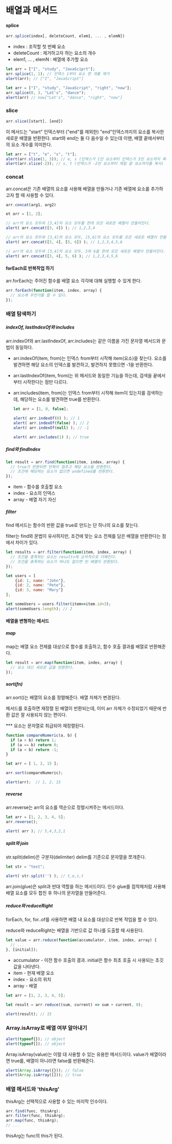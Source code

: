 # 배열과 메서드

#### splice

```javascript
arr.splice(index[, deleteCount, elem1, ... , elemN])
```

- index : 조작할 첫 번째 요소
- deleteCount : 제거하고자 하는 요소의 개수
- elem1, ... , elemN : 배열에 추가할 요소

```javascript
let arr = ["I", "study", "JavaSciprt"];
arr.splice(1, 1); // 인덱스 1부터 요소 한 개를 제거
alert(arr); // ["I", "JavaScript"]
```

```javascript
let arr = ["I", "study", "JavaScript", "right", "now"];
arr.splice(0, 3, "Let's", "dance");
alert(arr) // now["Let's", "dance", "right", "now"]
```

### slice

```javascript
arr.slice([start], [end])
```

이 메서드는 "start" 인덱스부터 ("end"를 제외한) "end"인덱스까지의 요소를 복사한 새로운 배열을 반환한다. start와 end는 둘 다 음수일 수 있는데 이땐, 배열 끝에서부터의 요소 개수를 의미한다.

```javascript
let arr = ["t", "e", "s", "t"];
alert(arr.slice(1, 3)); // e, s (인덱스가 1인 요소부터 인덱스가 3인 요소까지 복사)
alert(arr.slice(-2)); // s, t (인덱스가 -2인 요소부터 제일 끝 요소까지를 복사)
```

### concat

arr.concat은 기존 배열의 요소를 사용해 배열을 만들거나 기존 배열에 요소를 추가하고자 할 때 사용할 수 있다.

```javascript
arr.concat(arg1, arg2)
```

```javascript
et arr = [1, 2];

// arr의 요소 모두와 [3,4]의 요소 모두를 한데 모은 새로운 배열이 만들어진다.
alert( arr.concat([3, 4]) ); // 1,2,3,4

// arr의 요소 모두와 [3,4]의 요소 모두, [5,6]의 요소 모두를 모은 새로운 배열이 만들어진다.
alert( arr.concat([3, 4], [5, 6]) ); // 1,2,3,4,5,6

// arr의 요소 모두와 [3,4]의 요소 모두, 5와 6을 한데 모은 새로운 배열이 만들어진다.
alert( arr.concat([3, 4], 5, 6) ); // 1,2,3,4,5,6
```

#### forEach로 반복작업 하기

arr.forEach는 주어진 함수를 배열 요소 각각에 대해 실행할 수 있게 한다.

```javascript
arr.forEach(function(item, index, array) {
  // 요소에 무언가를 할 수 있다.
});
```

### 배열 탐색하기

##### indexOf, lastIndexOf와 includes

arr.indexOf와 arr.lastIndexOf, arr.includes는 같은 이름을 가진 문자열 메서드와 문법이 동일하다.

- arr.indexOf(item, from)는 인덱스 from부터 시작해 item(요소)을 찾는다. 요소를 발견하면 해당 요소의 인덱스를 발견하고, 발견하지 못했으면 -1을 반환한다.

- arr.lastIndexOf(item, from)는 위 메서드와 동일한 기능을 하는데, 검색을 끝에서부터 시작한다는 점만 다르다.

- arr.includes(item, from)는 인덱스 from부터 시작해 item이 있는지를 검색하는데, 해당하는 요소를 발견하면 true를 반환한다.

  ```javascript
  let arr = [1, 0, false];
  
  alert( arr.indexOf(0) ); // 1
  alert( arr.indexOf(false) ); // 2
  alert( arr.indexOf(null) ); // -1
  
  alert( arr.includes(1) ); // true
  ```

##### find와 findIndex

```javascript
let result = arr.find(function(item, index, array) {
  // true가 반환되면 반복이 멈추고 해당 요소를 반환한다.
  // 조건에 해당하는 요소가 없으면 undefined를 반환한다.
});
```

- item - 함수를 호출할 요소
- index - 요소의 인덱스
- array - 배열 자기 자신

##### filter

find 메서드는 함수의 반환 값을 true로 만드는 단 하나의 요소를 찾는다.

filter는 find와 문법이 유사하지만, 조건에 맞는 요소 전체를 담은 배열을 반환한다는 점에서 차이가 있다.

```javascript
let results = arr.filter(function(item, index, array) {
  // 조건을 충족하는 요소는 results에 순차적으로 더해진다.
  // 조건을 충족하는 요소가 하나도 없으면 빈 배열이 반환된다.
});
```

```javascript
let users = [
    {id: 1, name: "John"},
    {id: 2, name: "Pete"},
    {id: 3, name: "Mary"}
];

let someUsers = users.filter(item=>item.id<3);
alert(someUsers.length); // 2
```

#### 배열을 변형하는 메서드

##### map

map는 배열 요소 전체를 대상으로 함수를 호출하고, 함수 호출 결과를 배열로 반환해준다.

```javascript
let result = arr.map(function(item, index, array) {
  // 요소 대신 새로운 값을 반환한다.
});
```

##### sort(fn)

arr.sort()는 배열의 요소를 정렬해준다. 배열 자체가 변경된다.

메서드를 호출하면 재정렬 된 배열이 반환되는데, 이미 arr 자체가 수정되었기 때문에 반환 값은 잘 사용되지 않는 편이다.

*** 요소는 문자열로 취급되어 재정렬된다.

```javascript
function compareNumeric(a, b) {
  if (a > b) return 1;
  if (a == b) return 0;
  if (a < b) return -1;
}

let arr = [ 1, 2, 15 ];

arr.sort(compareNumeric);

alert(arr);  // 1, 2, 15
```

##### reverse

arr.reverse는 arr의 요소를 역순으로 정렬시켜주는 메서드이다.

```javascript
let arr = [1, 2, 3, 4, 5];
arr.reverse();

alert( arr ); // 5,4,3,2,1
```

##### split와 join

str.split(delim)은 구분자(delimiter) delim를 기준으로 문자열을 쪼개준다.

```javascript
let str = "test";

alert( str.split('') ); // t,e,s,t
```

arr.join(glue)은 split과 반대 역할을 하는 메서드이다. 인수 glue를 접착제처럼 사용해 배열 요소를 모두 합친 후 하나의 문자열을 만들어준다.

##### reduce와 reduceRight

forEach, for, for..of를 사용하면 배열 내 요소를 대상으로 반복 작업을 할 수 있다.

reduce와 reduceRight는 배열을 기반으로 값 하나를 도출할 때 사용된다.

```javascript
let value = arr.reduce(function(accumulator, item, index, array) {
  // ...
}, [initial]);
```

- accumulator - 이전 함수 호출의 결과. initial은 함수 최초 호출 시 사용되는 초깃값을 나타낸다.
- item - 현재 배열 요소
- index - 요소의 위치
- array  - 배열

```javascript
let arr = [1, 2, 3, 4, 5];

let result = arr.reduce((sum, current) => sum + current, 0);

alert(result); // 15
```

### Array.isArray로 배열 여부 알아내기

```javascript
alert(typeof{}); // object
alert(typeof[]); // object
```

Array.isArray(value)는 이럴 대 사용할 수 있는 유용한 메서드이다. value가 배열이라면 true를, 배열이 아니라면 false를 반환해준다.

```javascript
alert(Array.isArray({})); // false
alert(Array.isArray([])); // true
```

### 배열 메서드와 'thisArg'

thisArg는 선택적으로 사용할 수 있는 마지막 인수이다.

```javascript
arr.find(func, thisArg);
arr.filter(func, thisArg);
arr.map(func, thisArg);
// ...
```

thisArg는 func의 this가 된다.

